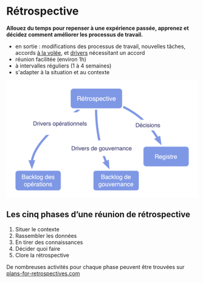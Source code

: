 # Rétrospective

<summary>
<strong>Allouez du temps pour repenser à une expérience passée, apprenez et décidez comment améliorer les processus de travail.</strong>
</summary>

- en sortie : modifications des processus de travail, nouvelles tâches, accords [à la volée](glossary:agreement), et [drivers](glossary:organizational-driver) nécessitant un accord
- réunion facilitée (environ 1h)
- à intervalles réguliers (1 à 4 semaines)
- s'adapter à la situation et au contexte

![En sortie d'une rétrospective](img/meetings/retrospective.png)

## Les cinq phases d’une réunion de rétrospective

1. Situer le contexte
2. Rassembler les données
3. En tirer des connaissances
4. Décider quoi faire
5. Clore la rétrospective

De nombreuses activités pour chaque phase peuvent être trouvées sur [plans-for-retrospectives.com](http://www.plans-for-retrospectives.com/)